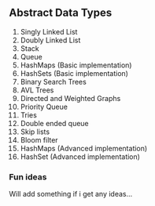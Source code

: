 ## Abstract Data Types

01. Singly Linked List
02. Doubly Linked List
03. Stack
04. Queue
05. HashMaps (Basic implementation)
06. HashSets (Basic implementation)
07. Binary Search Trees
08. AVL Trees
09. Directed and Weighted Graphs
10. Priority Queue
11. Tries
12. Double ended queue
13. Skip lists
14. Bloom filter 
15. HashMaps (Advanced implementation)
16. HashSet (Advanced implementation)

### Fun ideas

Will add something if i get any ideas...
